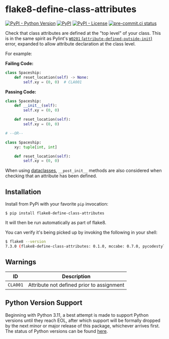 # flake8-define-class-attributes

[![PyPI - Python Version](https://img.shields.io/pypi/pyversions/flake8-define-class-attributes/0.1.0?logo=python&logoColor=FFD43B)](https://pypi.org/project/flake8-define-class-attributes/)
[![PyPI](https://img.shields.io/pypi/v/flake8-define-class-attributes?logo=Python&logoColor=FFD43B)](https://pypi.org/project/flake8-define-class-attributes/)
[![PyPI - License](https://img.shields.io/pypi/l/flake8-define-class-attributes?color=magenta)](https://github.com/sco1/flake8-define-class-attributes/blob/main/LICENSE)
[![pre-commit.ci status](https://results.pre-commit.ci/badge/github/sco1/flake8-define-class-attributes/main.svg)](https://results.pre-commit.ci/latest/github/sco1/flake8-define-class-attributes/main)

Check that class attributes are defined at the "top level" of your class. This is in the same spirit as Pylint's [`W0201` (`attribute-defined-outside-init`)]([attribute-defined-outside-init](https://pylint.readthedocs.io/en/latest/user_guide/messages/warning/attribute-defined-outside-init.html)) error, expanded to allow attribute declaration at the class level.

For example:

**Failing Code:**

```py
class Spaceship:
    def reset_location(self) -> None:
        self.xy = (0, 0)  # CLA001
```

**Passing Code:**

```py
class Spaceship:
    def __init__(self):
        self.xy = (0, 0)

    def reset_location(self):
        self.xy = (0, 0)

# --OR--

class Spaceship:
    xy: tuple[int, int]

    def reset_location(self):
        self.xy = (0, 0)
```

When using [dataclasses](https://docs.python.org/3/library/dataclasses.html), `__post_init__` methods are also considered when checking that an attribute has been defined.

## Installation

Install from PyPi with your favorite `pip` invocation:

```text
$ pip install flake8-define-class-attributes
```

It will then be run automatically as part of flake8.

You can verify it's being picked up by invoking the following in your shell:

```bash
$ flake8 --version
7.3.0 (flake8-define-class-attributes: 0.1.0, mccabe: 0.7.0, pycodestyle: 2.14.0, pyflakes: 3.4.0) CPython 3.13.5 on Darwin
```

## Warnings

| ID       | Description                                      |
|----------|--------------------------------------------------|
| `CLA001` | Attribute <name> not defined prior to assignment |

## Python Version Support

Beginning with Python 3.11, a best attempt is made to support Python versions until they reach EOL, after which support will be formally dropped by the next minor or major release of this package, whichever arrives first. The status of Python versions can be found [here](https://devguide.python.org/versions/).
